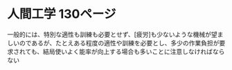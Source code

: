 # 人間工学 130ページ
 一般的には、特別な適性も訓練も必要とせず、[疲労]も少ないような機械が望ましいのであるが、たとえある程度の適性や訓練を必要とし、多少の作業負担が要求されても、結局使いよく能率が向上する場合も多いことに注意しなければならない
